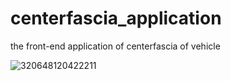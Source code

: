 # centerfascia_application

the front-end application of centerfascia of vehicle

![320648120422211](https://user-images.githubusercontent.com/12554436/204130577-7ffedd98-4f7c-46d0-bd71-d68b28718b7e.png)
